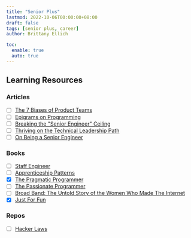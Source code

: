```yaml
---
title: "Senior Plus"
lastmod: 2022-10-06T00:00:00+08:00
draft: false
tags: [senior plus, career]
author: Brittany Ellich

toc:
  enable: true
  auto: true
---
```


## Learning Resources

### Articles

* [ ] [The 7 Biases of Product Teams](https://www.linkedin.com/pulse/why-products-dont-succeed-7-biases-product-teams-shreyas-doshi/)
* [ ] [Epigrams on Programming](http://pu.inf.uni-tuebingen.de/users/klaeren/epigrams.html)
* [ ] [Breaking the "Senior Engineer" Ceiling](https://dev.to/theburningmonk/breaking-the-senior-developer-ceiling-bj2)
* [ ] [Thriving on the Technical Leadership Path](https://keavy.com/work/thriving-on-the-technical-leadership-path/)
* [ ] [On Being a Senior Engineer](https://www.kitchensoap.com/2012/10/25/on-being-a-senior-engineer/)

### Books

* [ ] [Staff Engineer](https://staffeng.com/book)
* [ ] [Apprenticeship Patterns](https://learning.oreilly.com/library/view/apprenticeship-patterns/9780596806842/?sso_link=yes&sso_link_from=Microsoft-Prod)
* [x] [The Pragmatic Programmer](https://www.amazon.com/Pragmatic-Programmer-journey-mastery-Anniversary-ebook/dp/B07VRS84D1/ref=sr_1_1?crid=3FEN70U6XQ9IU&amp;keywords=the+pragmatic+programmer&amp;qid=1665417122&amp;qu=eyJxc2MiOiIyLjIyIiwicXNhIjoiMS43MiIsInFzcCI6IjEuNzIifQ%253D%253D&amp;s=books&amp;sprefix=the+pragmatic+programme%252Cstripbooks%252C141&amp;sr=1-1&_encoding=UTF8&tag=brittanyellich-20&linkCode=ur2&linkId=354795c8d4794a6dedcbb2ce115e2437&camp=1789&creative=9325)
* [ ] [The Passionate Programmer](https://www.amazon.com/Passionate-Programmer-Remarkable-Development-Pragmatic/dp/1934356344/ref=sr_1_1?crid=387OU11INNYKJ&amp;keywords=the+passionate+programmer&amp;qid=1665417148&amp;qu=eyJxc2MiOiIxLjA5IiwicXNhIjoiMC43NiIsInFzcCI6IjAuODYifQ%253D%253D&amp;s=books&amp;sprefix=the+passionate+programme%252Cstripbooks%252C139&amp;sr=1-1&_encoding=UTF8&tag=brittanyellich-20&linkCode=ur2&linkId=a618a97eb981df35d764538078f42d4d&camp=1789&creative=9325)
* [ ] [Broad Band: The Untold Story of the Women Who Made The Internet](https://www.amazon.com/Broad-Band-Untold-Story-Internet-ebook/dp/B074DGKWRG/ref=sr_1_1?crid=1T3RMZKA7YUB5&amp;keywords=broad+band+the+untold+story+of+the+women+who+made+the+internet&amp;qid=1665417174&amp;qu=eyJxc2MiOiIxLjQ5IiwicXNhIjoiMS4zNCIsInFzcCI6IjEuMjkifQ%253D%253D&amp;s=books&amp;sprefix=broad+band+the+untold%252Cstripbooks%252C133&amp;sr=1-1&_encoding=UTF8&tag=brittanyellich-20&linkCode=ur2&linkId=d142816f2edc910dbadd9ff4c0efd9d3&camp=1789&creative=9325)
* [x] [Just For Fun](https://www.amazon.com/Just-Fun-Story-Accidental-Revolutionary/dp/0066620732/ref=sr_1_5?crid=J4YGTHXYYJE5&amp;keywords=just+for+fun+book&amp;qid=1665417196&amp;qu=eyJxc2MiOiIxLjQ2IiwicXNhIjoiMS4wOSIsInFzcCI6IjAuNjUifQ%253D%253D&amp;s=books&amp;sprefix=just+for+fun+bo%252Cstripbooks%252C141&amp;sr=1-5&_encoding=UTF8&tag=brittanyellich-20&linkCode=ur2&linkId=75bed181b374671ff41ba6554ba6aeed&camp=1789&creative=9325)

### Repos

* [ ] [Hacker Laws](https://github.com/dwmkerr/hacker-laws)
